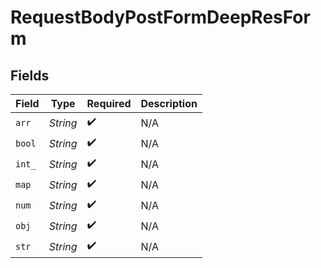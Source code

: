 # RequestBodyPostFormDeepResForm


## Fields

| Field              | Type               | Required           | Description        |
| ------------------ | ------------------ | ------------------ | ------------------ |
| `arr`              | *String*           | :heavy_check_mark: | N/A                |
| `bool`             | *String*           | :heavy_check_mark: | N/A                |
| `int_`             | *String*           | :heavy_check_mark: | N/A                |
| `map`              | *String*           | :heavy_check_mark: | N/A                |
| `num`              | *String*           | :heavy_check_mark: | N/A                |
| `obj`              | *String*           | :heavy_check_mark: | N/A                |
| `str`              | *String*           | :heavy_check_mark: | N/A                |
